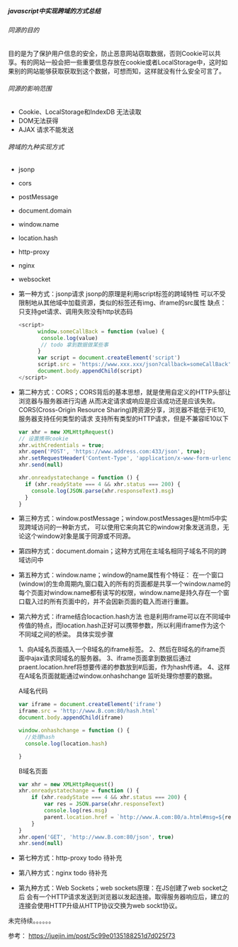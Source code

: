 ##### javascript中实现跨域的方式总结

###### 同源的目的
目的是为了保护用户信息的安全，防止恶意网站窃取数据，否则Cookie可以共享。有的网站一般会把一些重要信息存放在cookie或者LocalStorage中，这时如果别的网站能够获取获取到这个数据，可想而知，这样就没有什么安全可言了。

###### 同源的影响范围
- Cookie、LocalStorage和IndexDB 无法读取
- DOM无法获得
- AJAX 请求不能发送

###### 跨域的九种实现方式
- jsonp
- cors
- postMessage
- document.domain
- window.name
- location.hash
- http-proxy
- nginx
- websocket


- 第一种方式：jsonp请求 jsonp的原理是利用script标签的跨域特性
  可以不受限制地从其他域中加载资源，类似的标签还有img、iframe的src属性
  缺点：只支持get请求、调用失败没有http状态码
  ```javascript
  <script>
        window.someCallBack = function (value) {
   		 console.log(value)
   		 // todo 拿到数据做某些事
   		}
        var script = document.createElement('script')
        script.src = 'https://www.xxx.xxx/json?callback=someCallBack'
        document.body.appendChild(script)
  </script>
  ```
- 第二种方式：CORS；CORS背后的基本思想，就是使用自定义的HTTP头部让浏览器与服务器进行沟通
    从而决定请求或响应是应该成功还是应该失败。
    CORS(Cross-Origin Resource Sharing)跨资源分享，浏览器不能低于IE10,服务器支持任何类型的请求
    支持所有类型的HTTP请求，但是不兼容IE10以下
    ```javascript
    var xhr = new XMLHttpRequest()
    // 设置携带cookie
    xhr.withCredentials = true;
    xhr.open('POST', 'https://www.address.com:433/json', true);
    xhr.setRequestHeader('Content-Type', 'application/x-www-form-urlencoded')
    xhr.send(null)

    xhr.onreadystatechange = function () {
      if (xhr.readyState === 4 && xhr.status === 200) {
        console.log(JSON.parse(xhr.responseText).msg)
      }
    }
    ```

- 第三种方式：window.postMessage；window.postMessages是html5中实现跨域访问的一种新方式，
    可以使用它来向其它的window对象发送消息，无论这个window对象是属于同源或不同源。

- 第四种方式：document.domain；这种方式用在主域名相同子域名不同的跨域访问中

- 第五种方式：window.name；window的name属性有个特征：
    在一个窗口(window)的生命周期内,窗口载入的所有的页面都是共享一个window.name的
    每个页面对window.name都有读写的权限，window.name是持久存在一个窗口载入过的所有页面中的，并不会因新页面的载入而进行重置。

- 第六种方式：iframe结合locaction.hash方法
也是利用iframe可以在不同域中传值的特点，而location.hash正好可以携带参数，所以利用iframe作为这个不同域之间的桥梁。
    具体实现步骤

    1、向A域名页面插入一个B域名的iframe标签。
    2、然后在B域名的iframe页面中ajax请求同域名的服务器。
    3、iframe页面拿到数据后通过praent.location.href将想要传递的参数放到#后面，作为hash传递。
    4、这样在A域名页面就能通过window.onhashchange 监听处理你想要的数据。

    A域名代码
    ```javascript
    var iframe = document.createElement('iframe')
    iframe.src = 'http://www.B.com:80/hash.html'
    document.body.appendChild(iframe)

    window.onhashchange = function () {
      //处理hash
      console.log(location.hash)

    }
    ```

   B域名页面
   ```javascript
   var xhr = new XMLHttpRequest()
   xhr.onreadystatechange = function () {
       if (xhr.readyState === 4 && xhr.status === 200) {
           var res = JSON.parse(xhr.responseText)
           console.log(res.msg)
           parent.location.href = `http://www.A.com:80/a.html#msg=${res.msg}`
       }
   }
   xhr.open('GET', 'http://www.B.com:80/json', true)
   xhr.send(null)
   ```

- 第七种方式：http-proxy
todo 待补充
- 第八种方式：nginx
todo 待补充

- 第九种方式：Web Sockets；web sockets原理：在JS创建了web socket之后
    会有一个HTTP请求发送到浏览器以发起连接。取得服务器响应后，建立的连接会使用HTTP升级从HTTP协议交换为web sockt协议。

未完待续。。。。。。

参考： https://juejin.im/post/5c99e0135188251d7d025f73
